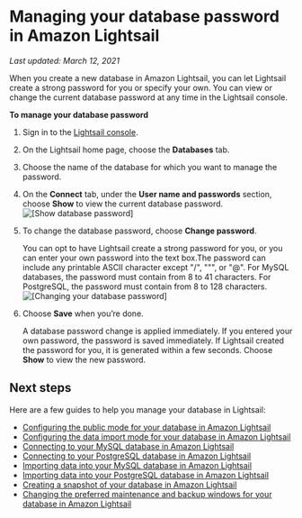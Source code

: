 # Managing your database password in Amazon Lightsail<a name="amazon-lightsail-managing-database-password"></a>

 *Last updated: March 12, 2021* 

When you create a new database in Amazon Lightsail, you can let Lightsail create a strong password for you or specify your own\. You can view or change the current database password at any time in the Lightsail console\.

**To manage your database password**

1. Sign in to the [Lightsail console](https://lightsail.aws.amazon.com/)\.

1. On the Lightsail home page, choose the **Databases** tab\.

1. Choose the name of the database for which you want to manage the password\.

1. On the **Connect** tab, under the **User name and passwords** section, choose **Show** to view the current database password\.  
![\[Show database password\]](https://d9yljz1nd5001.cloudfront.net/en_us/cdafd3c2a6d9edfefee89eda217b0068/images/amazon-lightsail-database-show-password.png)

1. To change the database password, choose **Change password**\.

   You can opt to have Lightsail create a strong password for you, or you can enter your own password into the text box\.The password can include any printable ASCII character except "/", """, or "@"\. For MySQL databases, the password must contain from 8 to 41 characters\. For PostgreSQL, the password must contain from 8 to 128 characters\.  
![\[Changing your database password\]](https://d9yljz1nd5001.cloudfront.net/en_us/cdafd3c2a6d9edfefee89eda217b0068/images/amazon-lightsail-database-change-password.png)

1. Choose **Save** when you’re done\.

   A database password change is applied immediately\. If you entered your own password, the password is saved immediately\. If Lightsail created the password for you, it is generated within a few seconds\. Choose **Show** to view the new password\.

## Next steps<a name="managing-database-password-next-steps"></a>

Here are a few guides to help you manage your database in Lightsail:
+ [Configuring the public mode for your database in Amazon Lightsail](amazon-lightsail-configuring-database-public-mode.md)
+ [Configuring the data import mode for your database in Amazon Lightsail](amazon-lightsail-configuring-database-data-import-mode.md)
+ [Connecting to your MySQL database in Amazon Lightsail](amazon-lightsail-connecting-to-your-mysql-database.md)
+ [Connecting to your PostgreSQL database in Amazon Lightsail](amazon-lightsail-connecting-to-your-postgres-database.md)
+ [Importing data into your MySQL database in Amazon Lightsail](amazon-lightsail-importing-data-into-your-mysql-database.md)
+ [Importing data into your PostgreSQL database in Amazon Lightsail](amazon-lightsail-importing-data-into-your-postgres-database.md)
+ [Creating a snapshot of your database in Amazon Lightsail](amazon-lightsail-creating-a-database-snapshot.md)
+ [Changing the preferred maintenance and backup windows for your database in Amazon Lightsail](amazon-lightsail-changing-preferred-maintenance-and-backup-windows.md)